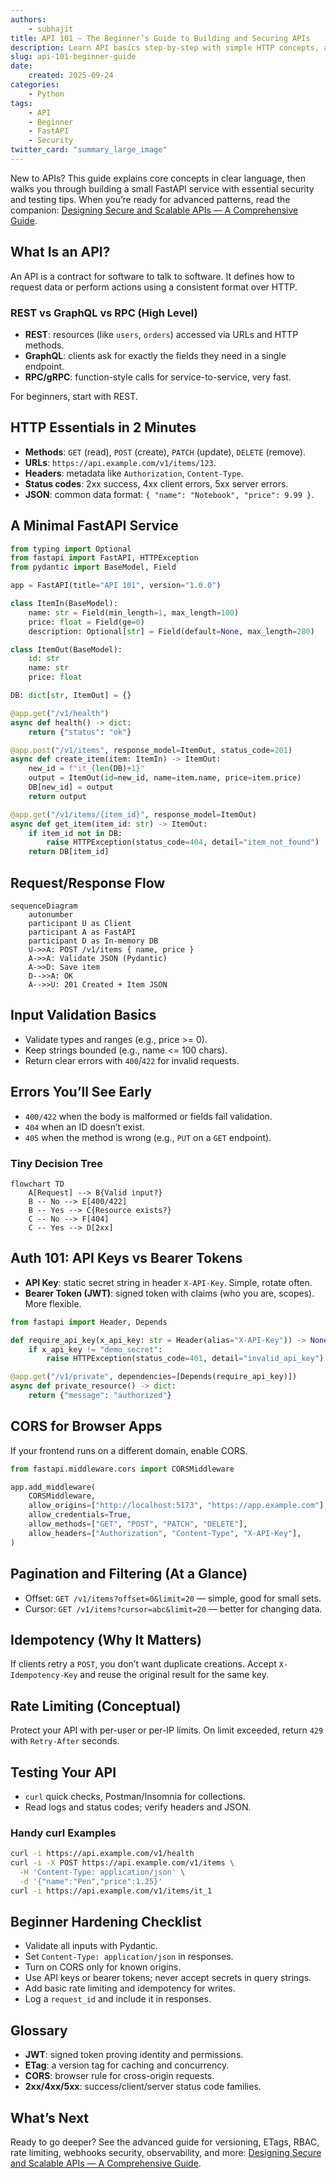 ```yaml
---
authors:
    - subhajit
title: API 101 — The Beginner’s Guide to Building and Securing APIs
description: Learn API basics step-by-step with simple HTTP concepts, a minimal FastAPI app, beginner security, diagrams, and a handy glossary.
slug: api-101-beginner-guide
date:
    created: 2025-09-24
categories:
    - Python
tags:
    - API
    - Beginner
    - FastAPI
    - Security
twitter_card: "summary_large_image"
---
```


New to APIs? This guide explains core concepts in clear language, then walks you through building a small FastAPI service with essential security and testing tips. When you’re ready for advanced patterns, read the companion: [Designing Secure and Scalable APIs — A Comprehensive Guide](/blogs/secure-scalable-apis-guide/).

<!-- more -->

## What Is an API?

An API is a contract for software to talk to software. It defines how to request data or perform actions using a consistent format over HTTP.

### REST vs GraphQL vs RPC (High Level)

- **REST**: resources (like `users`, `orders`) accessed via URLs and HTTP methods.
- **GraphQL**: clients ask for exactly the fields they need in a single endpoint.
- **RPC/gRPC**: function-style calls for service-to-service, very fast.

For beginners, start with REST.

## HTTP Essentials in 2 Minutes

- **Methods**: `GET` (read), `POST` (create), `PATCH` (update), `DELETE` (remove).
- **URLs**: `https://api.example.com/v1/items/123`.
- **Headers**: metadata like `Authorization`, `Content-Type`.
- **Status codes**: 2xx success, 4xx client errors, 5xx server errors.
- **JSON**: common data format: `{ "name": "Notebook", "price": 9.99 }`.

## A Minimal FastAPI Service

```py
from typing import Optional
from fastapi import FastAPI, HTTPException
from pydantic import BaseModel, Field

app = FastAPI(title="API 101", version="1.0.0")

class ItemIn(BaseModel):
    name: str = Field(min_length=1, max_length=100)
    price: float = Field(ge=0)
    description: Optional[str] = Field(default=None, max_length=280)

class ItemOut(BaseModel):
    id: str
    name: str
    price: float

DB: dict[str, ItemOut] = {}

@app.get("/v1/health")
async def health() -> dict:
    return {"status": "ok"}

@app.post("/v1/items", response_model=ItemOut, status_code=201)
async def create_item(item: ItemIn) -> ItemOut:
    new_id = f"it_{len(DB)+1}"
    output = ItemOut(id=new_id, name=item.name, price=item.price)
    DB[new_id] = output
    return output

@app.get("/v1/items/{item_id}", response_model=ItemOut)
async def get_item(item_id: str) -> ItemOut:
    if item_id not in DB:
        raise HTTPException(status_code=404, detail="item_not_found")
    return DB[item_id]
```

## Request/Response Flow

```mermaid
sequenceDiagram
    autonumber
    participant U as Client
    participant A as FastAPI
    participant D as In-memory DB
    U->>A: POST /v1/items { name, price }
    A->>A: Validate JSON (Pydantic)
    A->>D: Save item
    D-->>A: OK
    A-->>U: 201 Created + Item JSON
```

## Input Validation Basics

- Validate types and ranges (e.g., price >= 0).
- Keep strings bounded (e.g., name <= 100 chars).
- Return clear errors with `400`/`422` for invalid requests.

## Errors You’ll See Early

- `400/422` when the body is malformed or fields fail validation.
- `404` when an ID doesn’t exist.
- `405` when the method is wrong (e.g., `PUT` on a `GET` endpoint).

### Tiny Decision Tree

```mermaid
flowchart TD
    A[Request] --> B{Valid input?}
    B -- No --> E[400/422]
    B -- Yes --> C{Resource exists?}
    C -- No --> F[404]
    C -- Yes --> D[2xx]
```

## Auth 101: API Keys vs Bearer Tokens

- **API Key**: static secret string in header `X-API-Key`. Simple, rotate often.
- **Bearer Token (JWT)**: signed token with claims (who you are, scopes). More flexible.

```py
from fastapi import Header, Depends

def require_api_key(x_api_key: str = Header(alias="X-API-Key")) -> None:
    if x_api_key != "demo_secret":
        raise HTTPException(status_code=401, detail="invalid_api_key")

@app.get("/v1/private", dependencies=[Depends(require_api_key)])
async def private_resource() -> dict:
    return {"message": "authorized"}
```

## CORS for Browser Apps

If your frontend runs on a different domain, enable CORS.

```py
from fastapi.middleware.cors import CORSMiddleware

app.add_middleware(
    CORSMiddleware,
    allow_origins=["http://localhost:5173", "https://app.example.com"],
    allow_credentials=True,
    allow_methods=["GET", "POST", "PATCH", "DELETE"],
    allow_headers=["Authorization", "Content-Type", "X-API-Key"],
)
```

## Pagination and Filtering (At a Glance)

- Offset: `GET /v1/items?offset=0&limit=20` — simple, good for small sets.
- Cursor: `GET /v1/items?cursor=abc&limit=20` — better for changing data.

## Idempotency (Why It Matters)

If clients retry a `POST`, you don’t want duplicate creations. Accept `X-Idempotency-Key` and reuse the original result for the same key.

## Rate Limiting (Conceptual)

Protect your API with per-user or per-IP limits. On limit exceeded, return `429` with `Retry-After` seconds.

## Testing Your API

- `curl` quick checks, Postman/Insomnia for collections.
- Read logs and status codes; verify headers and JSON.

### Handy curl Examples

```bash
curl -i https://api.example.com/v1/health
curl -i -X POST https://api.example.com/v1/items \
  -H 'Content-Type: application/json' \
  -d '{"name":"Pen","price":1.25}'
curl -i https://api.example.com/v1/items/it_1
```

## Beginner Hardening Checklist

- Validate all inputs with Pydantic.
- Set `Content-Type: application/json` in responses.
- Turn on CORS only for known origins.
- Use API keys or bearer tokens; never accept secrets in query strings.
- Add basic rate limiting and idempotency for writes.
- Log a `request_id` and include it in responses.

## Glossary

- **JWT**: signed token proving identity and permissions.
- **ETag**: a version tag for caching and concurrency.
- **CORS**: browser rule for cross-origin requests.
- **2xx/4xx/5xx**: success/client/server status code families.

## What’s Next

Ready to go deeper? See the advanced guide for versioning, ETags, RBAC, rate limiting, webhooks security, observability, and more: [Designing Secure and Scalable APIs — A Comprehensive Guide](/secure-scalable-apis-guide/).


